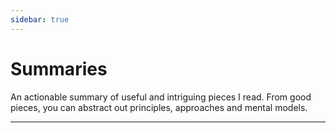 ```yaml
---
sidebar: true
---
```


# Summaries

An actionable summary of useful and intriguing pieces I read. From good pieces, you can abstract out principles, approaches and mental models.

---------

<section-contents/>